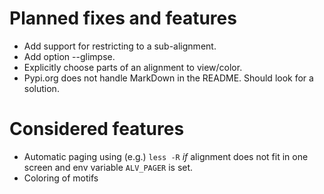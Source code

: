 # Planned fixes and features

* Add support for restricting to a sub-alignment.
* Add option --glimpse.
* Explicitly choose parts of an alignment to view/color.
* Pypi.org does not handle MarkDown in the README. Should look for a solution. 

# Considered features

* Automatic paging using (e.g.) `less -R` _if_ alignment does not fit in one screen and env variable `ALV_PAGER` is set.
* Coloring of motifs
